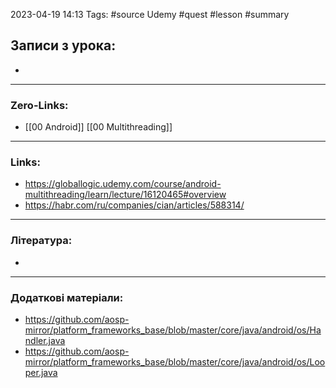 
2023-04-19 14:13 Tags: #source Udemy #quest #lesson #summary

## Записи з урока:

- 

---

### Zero-Links:

- [[00 Android]] [[00 Multithreading]]
---

### Links:

- https://globallogic.udemy.com/course/android-multithreading/learn/lecture/16120465#overview
- https://habr.com/ru/companies/cian/articles/588314/
---

### Література:

- 
---

### Додаткові матеріали:

- https://github.com/aosp-mirror/platform_frameworks_base/blob/master/core/java/android/os/Handler.java
- https://github.com/aosp-mirror/platform_frameworks_base/blob/master/core/java/android/os/Looper.java